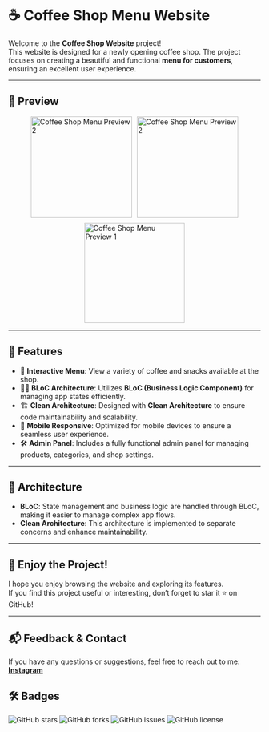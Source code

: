 # ☕ Coffee Shop Menu Website

Welcome to the **Coffee Shop Website** project!  
This website is designed for a newly opening coffee shop. The project focuses on creating a beautiful and functional **menu for customers**, ensuring an excellent user experience.

---

## 📸 Preview

<div style="display: flex; gap: 10px; flex-wrap: wrap; justify-content: center;">
    <img src="https://github.com/user-attachments/assets/a126532b-4d3b-4f16-a5c0-e578fe619684" alt="Coffee Shop Menu Preview 2" width="202"/>
    <img src="https://github.com/user-attachments/assets/93bf7127-7a2d-4141-8e60-b8331384eafc" alt="Coffee Shop Menu Preview 2" width="202"/>
    <img src="https://github.com/user-attachments/assets/6c779d59-4146-4401-909f-3130cb195d0d" alt="Coffee Shop Menu Preview 1" width="200"/>
</div>

---

## 🚀 Features

- 🍵 **Interactive Menu**: View a variety of coffee and snacks available at the shop.
- 🧑‍💻 **BLoC Architecture**: Utilizes **BLoC (Business Logic Component)** for managing app states efficiently.
- 🏗️ **Clean Architecture**: Designed with **Clean Architecture** to ensure code maintainability and scalability.
- 📱 **Mobile Responsive**: Optimized for mobile devices to ensure a seamless user experience.
- 🛠️ **Admin Panel**: Includes a fully functional admin panel for managing products, categories, and shop settings.

---

## 🔧 Architecture

- **BLoC**: State management and business logic are handled through BLoC, making it easier to manage complex app flows.
- **Clean Architecture**: This architecture is implemented to separate concerns and enhance maintainability.

---

## 💬 Enjoy the Project!

I hope you enjoy browsing the website and exploring its features.  
If you find this project useful or interesting, don’t forget to star it ⭐ on GitHub!

---

## 📬 Feedback & Contact

If you have any questions or suggestions, feel free to reach out to me:  
[**Instagram**](https://www.instagram.com/aradazr.dev)

## 🛠️ Badges

![GitHub stars](https://img.shields.io/github/stars/aradazr/Weekend-Cafeshop)
![GitHub forks](https://img.shields.io/github/forks/aradazr/Weekend-Cafeshop)
![GitHub issues](https://img.shields.io/github/issues/aradazr/Weekend-Cafeshop)
![GitHub license](https://img.shields.io/github/license/aradazr/Weekend-Cafeshop)
